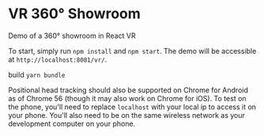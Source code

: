 # VR 360° Showroom

Demo of a 360° showroom in React VR

To start, simply run `npm install` and `npm start`. The demo will be accessible at `http://localhost:8081/vr/`.


build  `yarn bundle`

Positional head tracking should also be supported on Chrome for Android as of Chrome 56 (though it may also work on Chrome for iOS). To test on the phone, you'll need to replace `localhost` with your local ip to access it on your phone. You'll also need to be on the same wireless network as your development computer on your phone.



